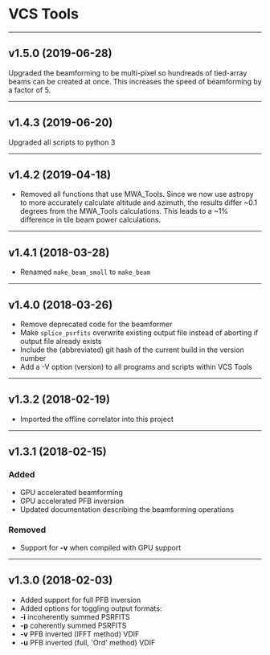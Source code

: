 # VCS Tools

----
## v1.5.0 (2019-06-28)

Upgraded the beamforming to be multi-pixel so hundreads of tied-array beams can be created at once. This increases the speed of beamforming by a factor of 5.

----
## v1.4.3 (2019-06-20)

Upgraded all scripts to python 3

----
## v1.4.2 (2019-04-18)

*   Removed all functions that use MWA_Tools. Since we now use astropy to more accurately calculate altitude and azimuth, the results differ ~0.1 degrees from the MWA_Tools calculations. This leads to a ~1% difference in tile beam power calculations.

----
## v1.4.1 (2018-03-28)

*   Renamed `make_beam_small` to `make_beam`

----
## v1.4.0 (2018-03-26)

*   Remove deprecated code for the beamformer
*   Make `splice_psrfits` overwrite existing output file instead of aborting if output file already exists
*   Include the (abbreviated) git hash of the current build in the version number
*   Add a -V option (version) to all programs and scripts within VCS Tools

----
## v1.3.2 (2018-02-19)

*   Imported the offline correlator into this project

----
## v1.3.1 (2018-02-15)

### Added

*   GPU accelerated beamforming
*   GPU accelerated PFB inversion
*   Updated documentation describing the beamforming operations

### Removed

*   Support for **-v** when compiled with GPU support

----
## v1.3.0 (2018-02-03)

*   Added support for full PFB inversion
*   Added options for toggling output formats:
  * **-i** incoherently summed PSRFITS
  * **-p** coherently summed PSRFITS
  * **-v** PFB inverted (IFFT method) VDIF
  * **-u** PFB inverted (full, 'Ord' method) VDIF